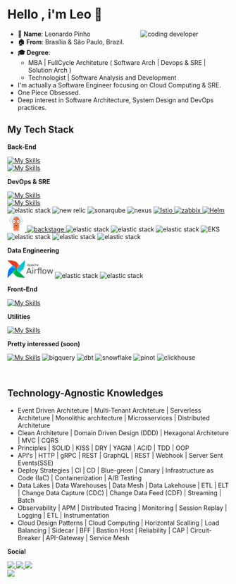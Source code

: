 # Hello , i'm Leo 👋
<img align="right" width="40%" src="./assets/757a4ed3d9e6fdf7dcbbad972bd2e72c.gif" alt="coding developer" />


- 📄 **Name**: Leonardo Pinho
- **🏠 From**: Brasília & São Paulo, Brazil.
- **🎓 Degree**: 
  - MBA | FullCycle Architeture ( Software Arch | Devops & SRE | Solution Arch )
  - Technologist | Software Analysis and Development
- I'm actually a Software Engineer focusing on Cloud Computing & SRE.
- One Piece Obsessed.
- Deep interest in Software Architecture, System Design and DevOps practices.
## My Tech Stack

**Back-End**

[![My Skills](https://skillicons.dev/icons?i=golang,java,spring,python,flask,nodejs,nestjs,express,fastify&theme=light)]()
<br/>
[![My Skills](https://skillicons.dev/icons?i=rabbitmq,kafka,graphql,redis,mysql,postgresql,dynamodb,mongodb,elasticsearch&theme=light)]()

**DevOps & SRE**

[![My Skills](https://skillicons.dev/icons?i=aws,docker,kubernetes,grafana,prometheus,nginx,ansible,terraform)]()
<br/>
[![My Skills](https://skillicons.dev/icons?i=cloudflare,gcp,redhat,github,gitlab,jenkins&theme=light)]()
<br/>
<img alt="elastic stack" src="https://cdn.freebiesupply.com/logos/large/2x/elastic-stack-logo-png-transparent.png" width="46px" height="46px">
<img alt="new relic" src="https://okitup.com/wp-content/uploads/2024/07/NewReliclogo2.jpg" height="46px">
<img alt="sonarqube" src="https://rtfm.co.ua/wp-content/uploads/2019/06/sonarqube-logo.png" width="46px" height="46px">
<img alt="nexus" src="https://www.sonatype.com/hubfs/2-2023-Product%20Logos/sonatype-repo-icon.png" width="46px" height="46px">
<a href="https://istio.io" target="_blank" rel="noreferrer"> <img src="https://www.vectorlogo.zone/logos/istioio/istioio-icon.svg" alt="Istio" width="40" height="40"/> </a>
<a href="https://www.zabbix.com/" target="_blank" rel="noreferrer"> <img src="https://www.vectorlogo.zone/logos/zabbix/zabbix-icon.svg" alt="zabbix" width="40" height="40"/> </a>
<a href="https://helm.sh/" target="_blank" rel="noreferrer"> <img src="https://www.vectorlogo.zone/logos/helmsh/helmsh-icon.svg" alt="Helm" width="40" height="40"/> </a>
<br/>
<a href="https://argoproj.github.io/cd/" target="_blank" rel="noreferrer"> <img src="https://github.com/devicons/devicon/blob/master/icons/argocd/argocd-original.svg" alt="argocd" width="40" height="40"/> </a>
<a href="https://backstage.io/" target="_blank" rel="noreferrer"> <img src="https://backstage.io/logo_assets/svg/Icon_Gradient.svg" alt="backstage" width="40" height="40"/> </a>
<img alt="elastic stack" src="https://blog.zachinachshon.com/assets/images/containers/k3s/k3s-blog-220x230.png" width="46px" height="46px">
<img alt="elastic stack" src="https://www.ajfriesen.com/content/images/2021/06/featured-2.png" height="38px">
<img alt="elastic stack" src="https://the.binbashtheory.com/rke-logo.png" height="46px">
<img src="http://thinkmicroservices.com/img/kubernetes/amazon-eks.png" alt="EKS" width="" height="70"/>
<br/>
<img alt="elastic stack" src="https://www.svgrepo.com/show/353978/kong-icon.svg" width="38px" height="38px">
<img alt="elastic stack" src="https://www.brighttalk.com/wp-content/uploads/2019/10/Nutanix-icon.jpg" height="52px">
<img alt="elastic stack" src="https://github.com/user-attachments/assets/0a710c60-198e-4e47-be87-301057c26d7b" height="52px">



</p>

**Data Engineering**

<img alt="elastic stack" src="https://github.com/apache/airflow/raw/19ebcac2395ef9a6b6ded3a2faa29dc960c1e635/docs/apache-airflow/img/logos/wordmark_1.png?raw=true" height="40"> <img alt="elastic stack" src="https://i0.wp.com/blog.dsacademy.com.br/wp-content/uploads/2023/06/Apache-Spark-logo.png?w=1200&ssl=1" height="40"> <img alt="elastic stack" src="https://camo.githubusercontent.com/e5edadcf5a70fd53f113fa35bc4ec2f994b4f811166e7685e975978cdeb9e8d8/68747470733a2f2f646f63732e64656c74612e696f2f6c61746573742f5f7374617469632f64656c74612d6c616b652d77686974652e706e67" height="40">


**Front-End**

[//]: # (![alt text]&#40;./assets/icons/nextjs/nextjs-original-wordmark.svg "Logo Title Text 1"&#41;)
[![My Skills](https://skillicons.dev/icons?i=ts,html,css,tailwind,react,next)]()


**Utilities**

[![My Skills](https://skillicons.dev/icons?i=postman,vim,idea,vscode,linux,bash)]()

**Pretty interessed (soon)**

[![My Skills](https://skillicons.dev/icons?i=cassandra,openshift&theme=light)]()
<img alt="bigquery" src="https://cdn.worldvectorlogo.com/logos/google-bigquery-logo-1.svg" height="38px">
<img alt="dbt" src="https://seeklogo.com/images/D/dbt-logo-500AB0BAA7-seeklogo.com.png" height="38px">
<img alt="snowflake" src="https://upload.wikimedia.org/wikipedia/commons/f/ff/Snowflake_Logo.svg" height="30px">
<img alt="pinot" src="https://pbs.twimg.com/profile_images/1765011034769678336/2cJ1c1M7_400x400.png" height="38px">
<img alt="clickhouse" src="https://clickhouse.com/_next/static/media/logo-full.ac8102d5.svg" height="30px">

<br/>

## Technology-Agnostic Knowledges

- Event Driven Architeture | Multi-Tenant Architeture | Serverless Architeture | Monolithic architecture | Microsservices | Distributed Architeture
- Clean Architeture | Domain Driven Design (DDD) | Hexagonal Architeture | MVC | CQRS
- Principles | SOLID | KISS | DRY | YAGNI | ACID  | TDD | OOP
- API's | HTTP | gRPC | REST | GraphQL | REST | Webhook | Server Sent Events(SSE)
- Deploy Strategies | CI | CD | Blue-green | Canary | Infrastructure as Code (IaC) | Containerization | A/B Testing
- Data Lakes | Data Warehouses | Data Mesh | Data Lakehouse | ETL | ELT | Change Data Capture (CDC) | Change Data Feed (CDF) | Streaming | Batch
- Observability | APM | Distributed Tracing | Monitoring | Session Replay | Logging | ETL | Instrumentation
- Cloud Design Patterns | Cloud Computing | Horizontal Scalling | Load Balancing | Sidecar | BFF | Bastion Host | Reliability | CAP | Circuit-Breaker | API-Gateway | Service Mesh



**Social**

<div>
    <a target='_blank' href="https://www.linkedin.com/in/leonardo-pinho-09429b262/">
        <img src="https://img.shields.io/badge/LinkedIn-0077B5?style=for-the-badge&logo=linkedin&logoColor=white">
    </a>
    <a target='_blank' href="https://discord.com/users/206650261173829642">
        <img src="https://img.shields.io/badge/Discord-%235865F2.svg?style=for-the-badge&logo=discord&logoColor=white">
    </a>
    <a target='_blank' href="https://gitlab.com/leothenardo">
        <img src="https://img.shields.io/badge/Gitlab-FF7D19.svg?style=for-the-badge&logo=gitlab&logoColor=white">
    </a>
</div>
<img src="https://github-readme-stats.vercel.app/api/top-langs/?username=leo-the-nardo&hide=html,powershell,css&size_weight=0.1&count_weight=0&langs_count=5&layout=compact&theme=default">
